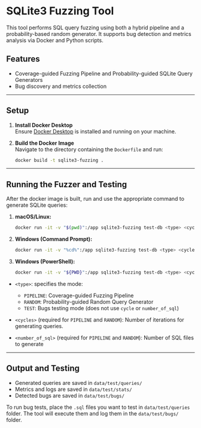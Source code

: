 
# SQLite3 Fuzzing Tool

This tool performs SQL query fuzzing using both a hybrid pipeline and a probability-based random generator. It supports bug detection and metrics analysis via Docker and Python scripts.

## Features

- Coverage-guided Fuzzing Pipeline and Probability-guided SQLite Query Generators
- Bug discovery and metrics collection

---

## Setup

1. **Install Docker Desktop**  
   Ensure [Docker Desktop](https://www.docker.com/products/docker-desktop) is installed and running on your machine.

2. **Build the Docker Image**  
   Navigate to the directory containing the `Dockerfile` and run:
   ```bash
   docker build -t sqlite3-fuzzing .

---

## Running the Fuzzer and Testing

After the docker image is built, run and use the appropriate command to generate SQLite queries:

1. **macOS/Linux:**
    ```bash
    docker run -it -v "$(pwd)":/app sqlite3-fuzzing test-db <type> <cycles> <number_of_queries>

2. **Windows (Command Prompt):**
    ```bash
    docker run -it -v "%cd%":/app sqlite3-fuzzing test-db <type> <cycles> <number_of_sql>

3. **Windows (PowerShell):**
    ```bash
    docker run -it -v "${PWD}":/app sqlite3-fuzzing test-db <type> <cycles> <number_of_sql>

- ```<type>```: specifies the mode:
    - ```PIPELINE```: Coverage-guided Fuzzing Pipeline
    - ```RANDOM```: Probability-guided Random Query Generator
    - ```TEST```: Bugs testing mode (does not use ```cycle``` or ```number_of_sql```)

- ```<cycles>``` (required for ```PIPELINE``` and ```RANDOM```): Number of iterations for generating queries.

- ```<number_of_sql>``` (required for ```PIPELINE``` and ```RANDOM```): Number of SQL files to generate

---

## Output and Testing

- Generated queries are saved in ```data/test/queries/``` 
- Metrics and logs are saved in ```data/test/stats/```
- Detected bugs are saved in ```data/test/bugs/```

To run bug tests, place the ```.sql``` files you want to test in ```data/test/queries``` folder. The tool will execute them and log them in the ```data/test/bugs/``` folder.


